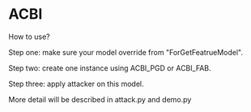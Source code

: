 # ACBI
How to use?

Step one: make sure your model override from "ForGetFeatrueModel".

Step two: create one instance using ACBI_PGD or ACBI_FAB.

Step three: apply attacker on this model.

More detail will be described in attack.py and demo.py
